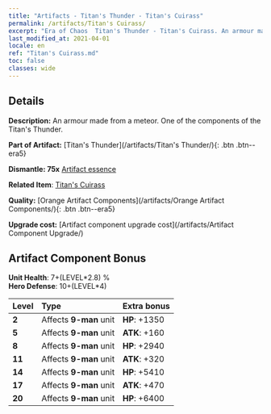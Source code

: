 ```yaml
---
title: "Artifacts - Titan's Thunder - Titan's Cuirass"
permalink: /artifacts/Titan's Cuirass/
excerpt: "Era of Chaos  Titan's Thunder - Titan's Cuirass. An armour made from a meteor. One of the components of the Titan's Thunder."
last_modified_at: 2021-04-01
locale: en
ref: "Titan's Cuirass.md"
toc: false
classes: wide
---
```




## Details

 **Description:** An armour made from a meteor. One of the components of the Titan's Thunder.

 **Part of Artifact:** [Titan's Thunder](/artifacts/Titan's Thunder/){: .btn .btn--era5}

 **Dismantle: 75x** [Artifact essence](/Items/con_905/)

 **Related Item**: [Titan's Cuirass](/Items/art_159/)

 **Quality:** [Orange Artifact Components](/artifacts/Orange Artifact Components/){: .btn .btn--era5}

 **Upgrade cost:** [Artifact component upgrade cost](/artifacts/Artifact Component Upgrade/)

## Artifact Component Bonus

  **Unit Health**: 7+(LEVEL\*2.8) %<br/>**Hero Defense**: 10+(LEVEL\*4)

  |  Level  | Type |    Extra bonus  | 
  |:--------|:-----|:----------------| 
  | **2** | Affects **9-man** unit | **HP**: +1350 | 
  | **5** | Affects **9-man** unit | **ATK**: +160 | 
  | **8** | Affects **9-man** unit | **HP**: +2940 | 
  | **11** | Affects **9-man** unit | **ATK**: +320 | 
  | **14** | Affects **9-man** unit | **HP**: +5410 | 
  | **17** | Affects **9-man** unit | **ATK**: +470 | 
  | **20** | Affects **9-man** unit | **HP**: +6400 | 
